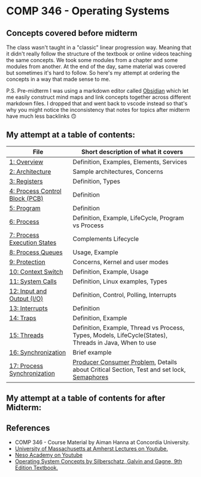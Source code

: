 # COMP 346 - Operating Systems

## Concepts covered before midterm

The class wasn't taught in a "classic" linear progression way. Meaning that it didn't really follow the structure of the textbook or online videos teaching the same concepts. We took some modules from a chapter and some modules from another. At the end of the day, same material was covered but sometimes it's hard to follow. So here's my attempt at ordering the concepts in a way that made sense to me.

P.S. Pre-midterm I was using a markdown editor called [Obsidian](https://obsidian.md/) which let me easily construct mind maps and link concepts together across different markdown files. I dropped that and went back to vscode instead so that's why you might notice the inconsistency that notes for topics after midterm have much less backlinks 🙃

## My attempt at a table of contents:
|File| Short description of what it covers
|------------------|--------------------|
|[1: Overview](OS.md)| Definition, Examples, Elements, Services|
|[2: Architecture](Architecture.md)| Sample architectures, Concerns|
|[3: Registers](Registers.md)| Definition, Types|
|[4: Process Control Block (PCB)](PCB.md)| Definition |
|[5: Program](Program.md)| Definition |
|[6: Process](Process.md)| Definition, Example, LifeCycle, Program vs Process  |
|[7: Process Execution States](Process_execution_states.md)| Complements Lifecycle|
|[8: Process Queues](Process_queues.md)| Usage, Example|
|[9: Protection](Protection.md)| Concerns, Kernel and user modes|
|[10: Context Switch](Context_switch.md)| Definition, Example, Usage|
|[11: System Calls](System_calls.md)| Definition, Linux examples, Types|
|[12: Input and Output (I/O) ](IO.md)| Definition, Control, Polling, Interrupts|
|[13: Interrupts](Interrupts.md)| Definition|
|[14: Traps](Trap.md)| Definition, Example|
|[15: Threads](Thread.md)| Definition, Example, Thread vs Process, Types, Models, LifeCycle(States), Threads in Java, When to use |
|[16: Synchronization](Synchronization.md)| Brief example|
|[17: Process Synchronization](Process_Synchronization.md)| [Producer Consumer Problem](Producer_consumer_problem.md), Details about Critical Section, Test and set lock, [Semaphores](Semaphores.md)|


## My attempt at a table of contents for after Midterm:




## References 
- COMP 346 - Course Material by Aiman Hanna at Concordia University.
- [University of Massachusetts at Amherst Lectures on Youtube.](https://www.youtube.com/playlist?list=PLacuG5pysFbDQU8kKxbUh4K5c1iL5_k7k)
- [Neso Academy on Youtube](https://www.youtube.com/playlist?list=PLBlnK6fEyqRiVhbXDGLXDk_OQAeuVcp2O)
- [Operating System Concepts by Silberschatz, Galvin and Gagne, 9th Edition Textbook.](https://www.os-book.com/OS9/slide-dir/index.html)